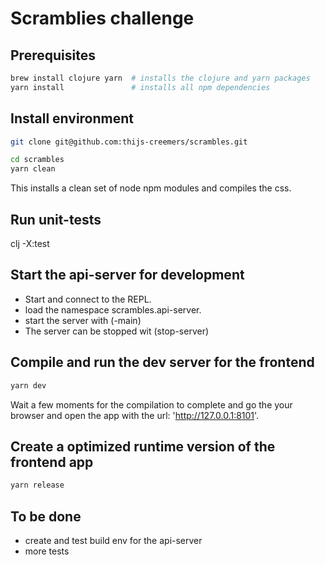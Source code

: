 # Scramblies challenge

## Prerequisites
```bash
brew install clojure yarn  # installs the clojure and yarn packages
yarn install               # installs all npm dependencies
```
## Install environment

```bash
git clone git@github.com:thijs-creemers/scrambles.git

cd scrambles
yarn clean
```
This installs a clean set of node npm modules and compiles the css.

## Run unit-tests

clj -X:test

## Start the api-server for development
- Start and connect to the REPL.
- load the namespace scrambles.api-server.
- start the server with (-main)
- The server can be stopped wit (stop-server)

## Compile and run the dev server for the frontend
```bash
yarn dev
```
Wait a few moments for the compilation to complete and go the your browser and open
the app with the url: 'http://127.0.0.1:8101'.

## Create a optimized runtime version of the frontend app 
```bash
yarn release
```

## To be done
- create and test build env for the api-server
- more tests
